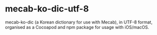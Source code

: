 # mecab-ko-dic-utf-8
mecab-ko-dic (a Korean dictionary for use with Mecab), in UTF-8 format, organised as a Cocoapod and npm package for usage with iOS/macOS.
